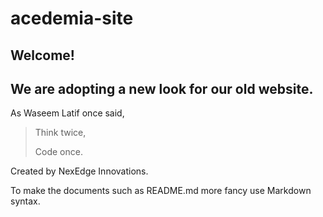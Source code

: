 # acedemia-site
## Welcome!
## We are adopting a new look for our old website.

As Waseem Latif once said,
> Think twice,
>
> Code once.

Created by NexEdge Innovations.

To make the documents such as README.md more fancy use Markdown syntax.
